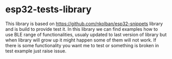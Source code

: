 # esp32-tests-library
This library is based on https://github.com/nkolban/esp32-snippets library and is build to provide test it.
In this library we can find examples how to use BLE range of functionalities, usualy updated to last version of library but when library will grow up it might happen some of them will not work. 
If there is some functionality you want me to test or something is broken in test example just raise issue.
